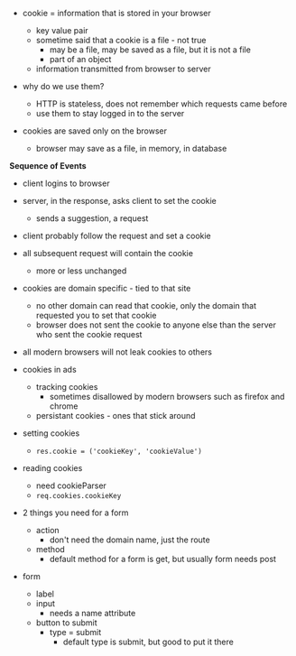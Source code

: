 - cookie = information that is stored in your browser
  - key value pair
  - sometime said that a cookie is a file - not true
    - may be a file, may be saved as a file, but it is not a file
    - part of an object
  - information transmitted from browser to server

- why do we use them?
  - HTTP is stateless, does not remember which requests came before
  - use them to stay logged in to the server

- cookies are saved only on the browser
  - browser may save as a file, in memory, in database

**Sequence of Events**
- client logins to browser
- server, in the response, asks client to set the cookie
  - sends a suggestion, a request
- client probably follow the request and set a cookie
- all subsequent request will contain the cookie
  - more or less unchanged
  
- cookies are domain specific - tied to that site
  - no other domain can read that cookie, only the domain that requested you to set that cookie
  - browser does not sent the cookie to anyone else than the server who sent the cookie request
- all modern browsers will not leak cookies to others

- cookies in ads
  - tracking cookies
    - sometimes disallowed by modern browsers such as firefox and chrome
  - persistant cookies - ones that stick around

- setting cookies
   - `res.cookie = ('cookieKey', 'cookieValue')`
- reading cookies
  - need cookieParser
  - `req.cookies.cookieKey`

- 2 things you need for a form
  - action
    - don't need the domain name, just the route
  - method
    - default method for a form is get, but usually form needs post

- form
  - label
  - input
    - needs a name attribute
  - button to submit
    - type = submit
      - default type is submit, but good to put it there